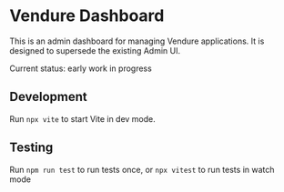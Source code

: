 # Vendure Dashboard

This is an admin dashboard for managing Vendure applications. It is designed to supersede the existing Admin UI.

Current status: early work in progress

## Development

Run `npx vite` to start Vite in dev mode.

## Testing

Run `npm run test` to run tests once, or `npx vitest` to run tests in watch mode